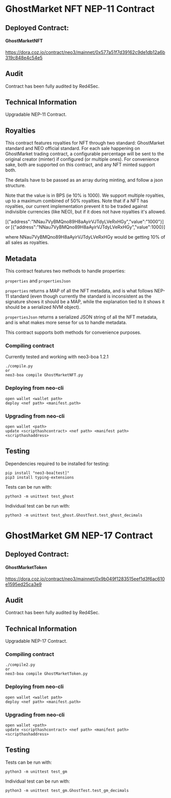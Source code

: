 # GhostMarket NFT NEP-11 Contract
## Deployed Contract:

#### GhostMarketNFT
https://dora.coz.io/contract/neo3/mainnet/0x577a51f7d39162c9de1db12a6b319c848e4c54e5

## Audit

Contract has been fully audited by Red4Sec.

## Technical Information

Upgradable NEP-11 Contract.

## Royalties

This contract features royalties for NFT through two standard: GhostMarket standard and NEO official standard. For each sale happening on GhostMarket trading contract, a configurable percentage will be sent to the original creator (minter) if configured (or multiple ones). For convenience sake, both are supported on this contract, and any NFT minted support both.

The details have to be passed as an array during minting, and follow a json structure.

Note that the value is in BPS (ie 10% is 1000). We support multiple royalties, up to a maximum combined of 50% royalties. Note that if a NFT has royalties, our current implementation prevent it to be traded against indivisible currencies (like NEO), but if it does not have royalties it's allowed.

[{"address":"NNau7VyBMQno89H8aAyirVJTdyLVeRxHGy","value":"1000"}] or [{"address":"NNau7VyBMQno89H8aAyirVJTdyLVeRxHGy","value":1000}]

where NNau7VyBMQno89H8aAyirVJTdyLVeRxHGy would be getting 10% of all sales as royalties.

## Metadata

This contract features two methods to handle properties:

`properties` and `propertiesJson`

`properties` returns a MAP of all the NFT metadata, and is what follows NEP-11 standard (even though currently the standard is inconsistent as the signature shows it should be a MAP, while the explanation tied to it shows it should be a serialized NVM object).

`propertiesJson` returns a serialized JSON string of all the NFT metadata, and is what makes more sense for us to handle metadata.

This contract supports both methods for convenience purposes.

### Compiling contract
Currently tested and working with neo3-boa 1.2.1

```
./compile.py
or
neo3-boa compile GhostMarketNFT.py
```

### Deploying from neo-cli

```
open wallet <wallet path>
deploy <nef path> <manifest.path>
```

### Upgrading from neo-cli

```
open wallet <path>
update <scripthashcontract> <nef path> <manifest path> <scripthashaddress>
```

## Testing

Dependencies required to be installed for testing:

```
pip install "neo3-boa[test]"
pip3 install typing-extensions
```

Tests can be run with:

```
python3 -m unittest test_ghost
```

Individual test can be run with:

```
python3 -m unittest test_ghost.GhostTest.test_ghost_decimals
```

# GhostMarket GM NEP-17 Contract

## Deployed Contract:

#### GhostMarketToken
https://dora.coz.io/contract/neo3/mainnet/0x9b049f1283515eef1d3f6ac610e1595ed25ca3e9

## Audit

Contract has been fully audited by Red4Sec.

## Technical Information

Upgradable NEP-17 Contract.

### Compiling contract

```
./compile2.py
or
neo3-boa compile GhostMarketToken.py
```

### Deploying from neo-cli

```
open wallet <wallet path>
deploy <nef path> <manifest.path>
```

### Upgrading from neo-cli

```
open wallet <path>
update <scripthashcontract> <nef path> <manifest path> <scripthashaddress>
```

## Testing

Tests can be run with:

```
python3 -m unittest test_gm
```

Individual test can be run with:

```
python3 -m unittest test_gm.GhostTest.test_gm_decimals
```
